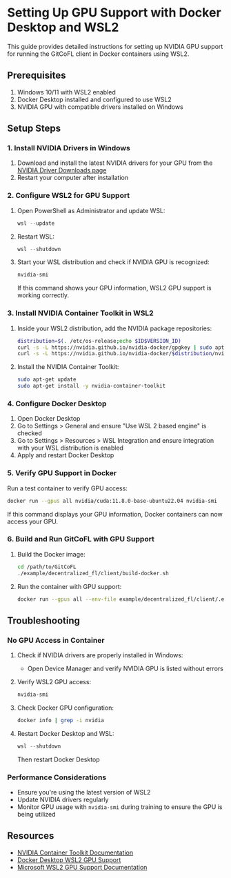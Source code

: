 # Setting Up GPU Support with Docker Desktop and WSL2

This guide provides detailed instructions for setting up NVIDIA GPU support for running the GitCoFL client in Docker containers using WSL2.

## Prerequisites

1. Windows 10/11 with WSL2 enabled
2. Docker Desktop installed and configured to use WSL2
3. NVIDIA GPU with compatible drivers installed on Windows

## Setup Steps

### 1. Install NVIDIA Drivers in Windows

1. Download and install the latest NVIDIA drivers for your GPU from the [NVIDIA Driver Downloads page](https://www.nvidia.com/Download/index.aspx)
2. Restart your computer after installation

### 2. Configure WSL2 for GPU Support

1. Open PowerShell as Administrator and update WSL:
   ```powershell
   wsl --update
   ```

2. Restart WSL:
   ```powershell
   wsl --shutdown
   ```

3. Start your WSL distribution and check if NVIDIA GPU is recognized:
   ```bash
   nvidia-smi
   ```
   If this command shows your GPU information, WSL2 GPU support is working correctly.

### 3. Install NVIDIA Container Toolkit in WSL2

1. Inside your WSL2 distribution, add the NVIDIA package repositories:
   ```bash
   distribution=$(. /etc/os-release;echo $ID$VERSION_ID)
   curl -s -L https://nvidia.github.io/nvidia-docker/gpgkey | sudo apt-key add -
   curl -s -L https://nvidia.github.io/nvidia-docker/$distribution/nvidia-docker.list | sudo tee /etc/apt/sources.list.d/nvidia-docker.list
   ```

2. Install the NVIDIA Container Toolkit:
   ```bash
   sudo apt-get update
   sudo apt-get install -y nvidia-container-toolkit
   ```

### 4. Configure Docker Desktop

1. Open Docker Desktop
2. Go to Settings > General and ensure "Use WSL 2 based engine" is checked
3. Go to Settings > Resources > WSL Integration and ensure integration with your WSL distribution is enabled
4. Apply and restart Docker Desktop

### 5. Verify GPU Support in Docker

Run a test container to verify GPU access:
```bash
docker run --gpus all nvidia/cuda:11.8.0-base-ubuntu22.04 nvidia-smi
```

If this command displays your GPU information, Docker containers can now access your GPU.

### 6. Build and Run GitCoFL with GPU Support

1. Build the Docker image:
   ```bash
   cd /path/to/GitCoFL
   ./example/decentralized_fl/client/build-docker.sh
   ```

2. Run the container with GPU support:
   ```bash
   docker run --gpus all --env-file example/decentralized_fl/client/.env gitcofl-decentralized-client
   ```

## Troubleshooting

### No GPU Access in Container

1. Check if NVIDIA drivers are properly installed in Windows:
   - Open Device Manager and verify NVIDIA GPU is listed without errors

2. Verify WSL2 GPU access:
   ```bash
   nvidia-smi
   ```

3. Check Docker GPU configuration:
   ```bash
   docker info | grep -i nvidia
   ```

4. Restart Docker Desktop and WSL:
   ```powershell
   wsl --shutdown
   ```
   Then restart Docker Desktop

### Performance Considerations

- Ensure you're using the latest version of WSL2
- Update NVIDIA drivers regularly
- Monitor GPU usage with `nvidia-smi` during training to ensure the GPU is being utilized

## Resources

- [NVIDIA Container Toolkit Documentation](https://docs.nvidia.com/datacenter/cloud-native/container-toolkit/install-guide.html)
- [Docker Desktop WSL2 GPU Support](https://docs.docker.com/desktop/wsl/use-nvidia-gpu/)
- [Microsoft WSL2 GPU Support Documentation](https://learn.microsoft.com/en-us/windows/wsl/tutorials/gpu-compute)
